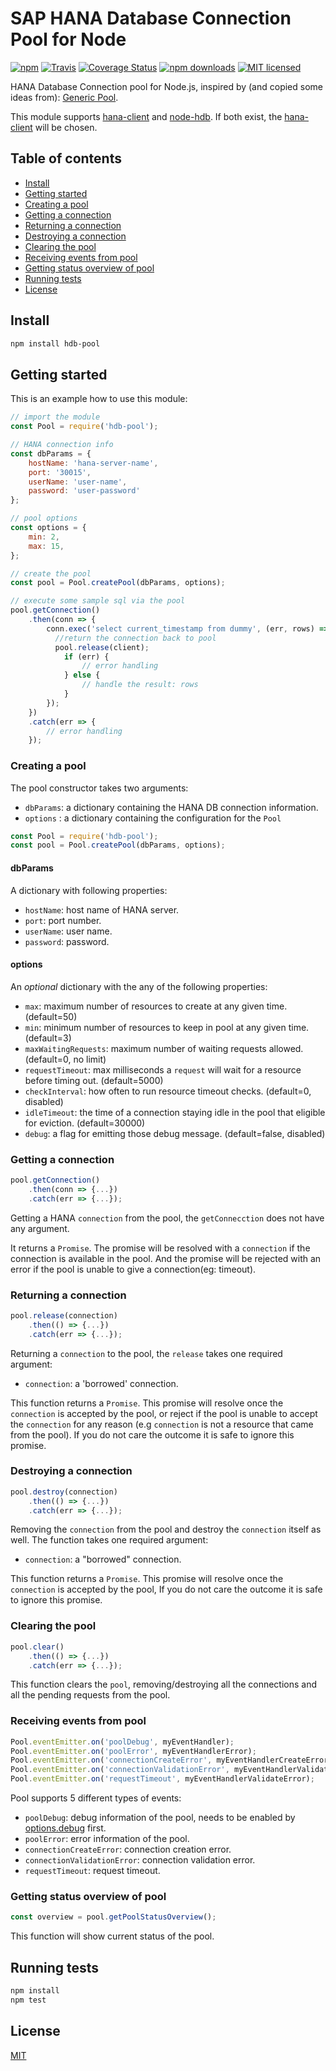 # SAP HANA Database Connection Pool for Node

[![npm](https://img.shields.io/npm/v/hdb-pool.svg?style=flat-square)](https://www.npmjs.com/package/hdb-pool) [![Travis](https://img.shields.io/travis/ckyycc/hdb-pool.svg?style=flat-square)](https://travis-ci.org/ckyycc/hdb-pool) [![Coverage Status](https://coveralls.io/repos/github/ckyycc/hdb-pool/badge.svg?branch=master)](https://coveralls.io/github/ckyycc/hdb-pool?branch=master) [![npm downloads](https://img.shields.io/npm/dm/hdb-pool.svg)](https://www.npmjs.com/package/hdb-pool) [![MIT licensed](https://img.shields.io/badge/license-MIT-blue.svg?style=flat-square)](https://github.com/ckyycc/hdb-pool/blob/master/LICENSE)

HANA Database Connection pool for Node.js, inspired by (and copied some ideas from): [Generic Pool](https://github.com/coopernurse/node-pool).

This module supports [hana-client](https://help.sap.com/viewer/0eec0d68141541d1b07893a39944924e/2.0.03/en-US/58c18548dab04a438a0f9c44be82b6cd.html) and [node-hdb](https://github.com/SAP/node-hdb).
If both exist, the [hana-client](https://help.sap.com/viewer/0eec0d68141541d1b07893a39944924e/2.0.03/en-US/58c18548dab04a438a0f9c44be82b6cd.html) will be chosen.  

## Table of contents

* [Install](#install)
* [Getting started](#getting-started)
* [Creating a pool](#creating-a-pool)
* [Getting a connection](#getting-a-connection)
* [Returning a connection](#returning-a-connection)
* [Destroying a connection](#destroying-a-connection)
* [Clearing the pool](#clearing-the-pool)
* [Receiving events from pool](#receiving-events-from-pool)
* [Getting status overview of pool](#getting-status-overview-of-pool)
* [Running tests](#running-tests)
* [License](#license)

## Install
```bash
npm install hdb-pool
```

## Getting started


This is an example how to use this module:

```js
// import the module
const Pool = require('hdb-pool');

// HANA connection info
const dbParams = {
    hostName: 'hana-server-name',
    port: '30015',
    userName: 'user-name',
    password: 'user-password'
};

// pool options
const options = {
    min: 2,
    max: 15,
};

// create the pool
const pool = Pool.createPool(dbParams, options);

// execute some sample sql via the pool 
pool.getConnection()
    .then(conn => {
        conn.exec('select current_timestamp from dummy', (err, rows) => {
          //return the connection back to pool  
          pool.release(client);
            if (err) {
                // error handling
            } else {
                // handle the result: rows
            }
        });
    })
    .catch(err => {
        // error handling
    });
```

### Creating a pool

The pool constructor takes two arguments:

- `dbParams`: a dictionary containing the HANA DB connection information.
- `options` : a dictionary containing the configuration for the `Pool`

```js
const Pool = require('hdb-pool');
const pool = Pool.createPool(dbParams, options);
```
#### dbParams

A dictionary with following properties:

- `hostName`: host name of HANA server.
- `port`: port number.
- `userName`: user name.
- `password`: password.

#### options

An <i>optional</i> dictionary with the any of the following properties:

- `max`: maximum number of resources to create at any given time. (default=50)
- `min`: minimum number of resources to keep in pool at any given time. (default=3)
- `maxWaitingRequests`: maximum number of waiting requests allowed. (default=0, no limit)
- `requestTimeout`: max milliseconds a `request` will wait for a resource before timing out. (default=5000)
- `checkInterval`: how often to run resource timeout checks. (default=0, disabled)
- `idleTimeout`: the time of a connection staying idle in the pool that eligible for eviction. (default=30000)
- `debug`: a flag for emitting those debug message. (default=false, disabled)

### Getting a connection

```js
pool.getConnection()
    .then(conn => {...})
    .catch(err => {...});
```

Getting a HANA `connection` from the pool, the `getConnecction` does not have any argument. 

It returns a `Promise`. The promise will be resolved with a `connection` if the connection is available in the pool. And the promise will be rejected with an error if the pool is unable to give a connection(eg: timeout). 

### Returning a connection

```js
pool.release(connection)
    .then(() => {...})
    .catch(err => {...});
```

Returning a `connection` to the pool, the `release` takes one required argument:

- `connection`: a 'borrowed' connection.

This function returns a `Promise`. This promise will resolve once the `connection` is accepted by the pool, or reject if the pool is unable to accept the `connection` for any reason (e.g `connection` is not a resource that came from the pool). If you do not care the outcome it is safe to ignore this promise.

### Destroying a connection

```js
pool.destroy(connection)
    .then(() => {...})
    .catch(err => {...});
```
Removing the `connection` from the pool and destroy the `connection` itself as well. The function takes one required argument:

- `connection`: a "borrowed" connection.

This function returns a `Promise`. This promise will resolve once the `connection` is accepted by the pool, If you do not care the outcome it is safe to ignore this promise.

### Clearing the pool
```js
pool.clear()
    .then(() => {...})
    .catch(err => {...});
```

This function clears the `pool`, removing/destroying all the connections and all the pending requests from the pool. 

### Receiving events from pool

```js
Pool.eventEmitter.on('poolDebug', myEventHandler);
Pool.eventEmitter.on('poolError', myEventHandlerError);
Pool.eventEmitter.on('connectionCreateError', myEventHandlerCreateError);
Pool.eventEmitter.on('connectionValidationError', myEventHandlerValidateError);
Pool.eventEmitter.on('requestTimeout', myEventHandlerValidateError);
```
Pool supports 5 different types of events:
- `poolDebug`: debug information of the pool, needs to be enabled by  [options.debug](#options) first.
- `poolError`: error information of the pool.
- `connectionCreateError`: connection creation error.
- `connectionValidationError`: connection validation error.
- `requestTimeout`: request timeout.

### Getting status overview of pool
```js
const overview = pool.getPoolStatusOverview();
```
This function will show current status of the pool.

## Running tests
```bash
npm install
npm test
```

## License
 [MIT](/LICENSE)
